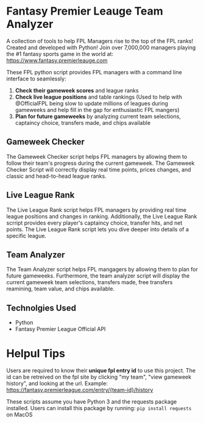 # Fantasy Premier Leauge Team Analyzer

A collection of tools to help FPL Managers rise to the top of the FPL ranks! Created and developed with Python!
Join over 7,000,000 managers playing the #1 fantasy sports game in the world at: https://www.fantasy.premierleauge.com 

These FPL python script provides FPL managers with a command line interface to seamlessly:
1. **Check their gameweek scores** and league ranks
2. **Check live league positions** and table rankings (Used to help with @OfficialFPL being slow to update millions of leagues during gameweeks and help fill in the gap for enthusiastic FPL mangers)
3. **Plan for future gameweeks** by analyzing current team selections, captaincy choice, transfers made, and chips available


## Gameweek Checker

The Gameweek Checker script helps FPL managers by allowing them to follow their team's progress during the current gameweek. The Gameweek Checker Script will correctly display real time points, prices changes, and classic and head-to-head league ranks. 

## Live League Rank

The Live League Rank script helps FPL managers by providing real time league positions and changes in ranking. Additionally, the Live League Rank scrript provides every player's captaincy choice, transfer hits, and net points. The Live League Rank script lets you dive deeper into details of a specific league. 

## Team Analyzer

The Team Analyzer script helps FPL mangagers by allowing them to plan for future gameweeks. Furthermore, the team analyzer script will display the current gameweek team selections, transfers made, free transfers reamining, team value, and chips available. 

## Technolgies Used

* Python
* Fantasy Premier League Official API 

# Helpul Tips

Users are required to know their **unique fpl entry id** to use this project. The id can be retreived on the fpl site by clicking "my team", "view gameweek history", and looking at the url.
Example: https://fantasy.premierleague.com/entry/{team-id}/history

These scripts assume you have Python 3 and the requests package installed. Users can install this package by running:
```pip install requests``` on MacOS


